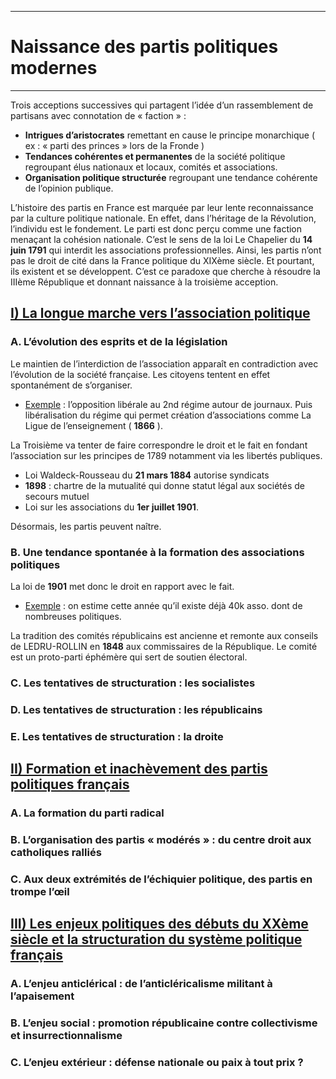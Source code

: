 ***
# Naissance des partis politiques modernes
***
Trois acceptions successives qui partagent l’idée d’un rassemblement de partisans avec connotation de « faction » : 
- **Intrigues d’aristocrates** remettant en cause le principe monarchique ( ex : « parti des princes » lors de la Fronde )
- **Tendances cohérentes et permanentes** de la société politique regroupant élus nationaux et locaux, comités et associations.
- **Organisation politique structurée** regroupant une tendance cohérente de l’opinion publique.

L’histoire des partis en France est marquée par leur lente reconnaissance par la culture politique nationale. En effet, dans l’héritage de la Révolution, l’individu est le fondement. Le parti est donc perçu comme une faction menaçant la cohésion nationale. C’est le sens de la loi Le Chapelier du **14 juin 1791** qui interdit les associations professionnelles. Ainsi, les partis n’ont pas le droit de cité dans la France politique du XIXème siècle. Et pourtant, ils existent et se développent. C’est ce paradoxe que cherche à résoudre la IIIème République et donnant naissance à la troisième acception.

## <u>I) La longue marche vers l’association politique</u>

### A. L’évolution des esprits et de la législation 

Le maintien de l’interdiction de l’association apparaît en contradiction avec l’évolution de la société française. Les citoyens tentent en effet spontanément de s’organiser.
- <u>Exemple</u> : l’opposition libérale au 2nd régime autour de journaux. Puis libéralisation du régime qui permet création d’associations comme La Ligue de l’enseignement ( **1866** ).

La Troisième va tenter de faire correspondre le droit et le fait en fondant l’association sur les principes de 1789 notamment via les libertés publiques.
- Loi Waldeck-Rousseau du **21 mars 1884** autorise syndicats 
- **1898** : chartre de la mutualité qui donne statut légal aux sociétés de secours mutuel 
- Loi sur les associations du **1er juillet 1901**.

Désormais, les partis peuvent naître.

### B. Une tendance spontanée à la formation des associations politiques 

La loi de **1901** met donc le droit en rapport avec le fait.
- <u>Exemple</u> : on estime cette année qu’il existe déjà 40k asso. dont de nombreuses politiques.

La tradition des comités républicains est ancienne et remonte aux conseils de LEDRU-ROLLIN en **1848** aux commissaires de la République. Le comité est un proto-parti éphémère qui sert de soutien électoral. 

### C. Les tentatives de structuration : les socialistes 

### D. Les tentatives de structuration : les républicains 

### E. Les tentatives de structuration : la droite 

## <u>II) Formation et inachèvement des partis politiques français</u> 

### A. La formation du parti radical 

### B. L’organisation des partis « modérés » : du centre droit aux catholiques ralliés 

### C. Aux deux extrémités de l’échiquier politique, des partis en trompe l’œil

## <u>III) Les enjeux politiques des débuts du XXème siècle et la structuration du système politique français</u> 

### A. L’enjeu anticlérical : de l’anticléricalisme militant à l’apaisement 

### B. L’enjeu social : promotion républicaine contre collectivisme et insurrectionnalisme 

### C. L’enjeu extérieur : défense nationale ou paix à tout prix ? 


